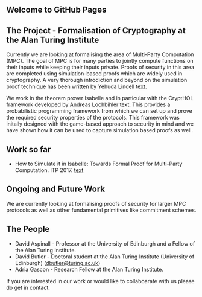 ## Welcome to GitHub Pages

## The Project - Formalisation of Cryptography at the Alan Turing Institute

Currently we are looking at formalising the area of Multi-Party Computation (MPC). The goal of MPC is for many parties to jointly compute functions on their inputs while keeping their inputs private. Proofs of security in this area are completed using simulation-based proofs which are widely used in cryptography. A very thorough introdiction and beyond on the simulation proof technique has been written by Yehuda Lindell [text](https://eprint.iacr.org/2016/046.pdf). 

We work in the theorem prover Isabelle and in particular with the CryptHOL framework developed by Andreas Lochbihler [text](https://www.isa-afp.org/entries/CryptHOL.html). This provides a probabilistic programming framework from which we can set up and prove the required security properties of the protocols. This framework was initally designed with the game-based approach to security in mind and we have shown how it can be used to capture simulation based proofs as well. 

## Work so far

- How to Simulate it in Isabelle: Towards Formal Proof for Multi-Party Computation. ITP 2017. [text](https://github.com/Davetbutler/formal-crypto-project/blob/master/ITP_2017/How_to_Simulate_in_Isabelle.pdf)

## Ongoing and Future Work

We are currently looking at formalising proofs of security for larger MPC protocols as well as other fundamental primitives like commitment schemes.

## The People

- David Aspinall - Professor at the University of Edinburgh and a Fellow of the Alan Turing Institute.
- David Butler - Doctoral student at the Alan Turing Institute (University of Edinburgh) (dbutler@turing.ac.uk)
- Adria Gascon - Research Fellow at the Alan Turing Institute.

If you are interested in our work or would like to collaboarate with us please do get in contact.










